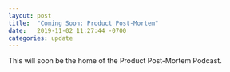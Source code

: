 ```yaml
---
layout: post
title:  "Coming Soon: Product Post-Mortem"
date:   2019-11-02 11:27:44 -0700
categories: update
---
```

This will soon be the home of the Product Post-Mortem Podcast. 